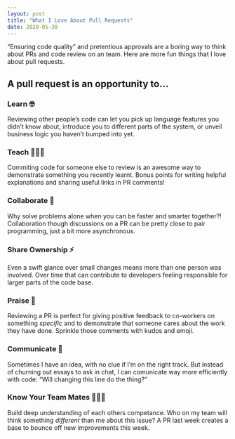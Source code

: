 ```yaml
---
layout: post
title: "What I Love About Pull Requests"
date: 2020-05-30
---
```


“Ensuring code quality” and pretentious approvals are a boring way to think about PRs and code review on an team. Here are more fun things that I love about pull requests.

## A pull request is an opportunity to…

### Learn 🤓

Reviewing other people’s code can let you pick up language features you didn’t know about, introduce you to different parts of the system, or unveil business logic you haven’t bumped into yet.

### Teach 💁🏽‍♂️

Commiting code for someone else to review is an awesome way to demonstrate something you recently learnt. Bonus points for writing helpful explanations and sharing useful links in PR comments!

### Collaborate 🐜

Why solve problems alone when you can be faster and smarter together?! Collaboration though discussions on a PR can be pretty close to pair programming, just a bit more asynchronous.

### Share Ownership ⚡️

Even a swift glance over small changes means more than one person was involved. Over time that can contribute to developers feeling responsible for larger parts of the code base.

### Praise 🎉

Reviewing a PR is perfect for giving positive feedback to co-workers on something _specific_ and to demonstrate that someone cares about the work they have done. Sprinkle those comments with kudos and emoji.

### Communicate 💬

Sometimes I have an idea, with no clue if I’m on the right track. But instead of churning out essays to ask in chat, I can comunicate way more efficiently with code: “Will changing this line do the thing?”

### Know Your Team Mates 🦸🏻‍♀️

Build deep understanding of each others competance. Who on my team will think something _different_ than me about this issue? A PR last week creates a base to bounce off new improvements this week.
